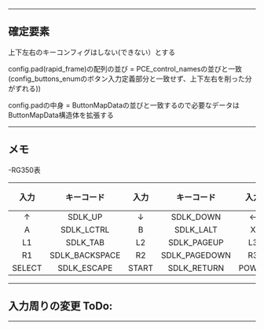 ***
## 確定要素
上下左右のキーコンフィグはしない(できない）とする  

config.pad(rapid_frame)の配列の並び = PCE_control_namesの並びと一致  
(config_buttons_enumのボタン入力定義部分と一致せず、上下左右を削った分がずれる))  

config.padの中身       = ButtonMapDataの並びと一致するので必要なデータは  
ButtonMapData構造体を拡張する

***
## メモ  

-RG350表  

|入力|キーコード|入力|キーコード|入力|キーコード|入力|キーコード|  
|:--:|:--:|:--:|:--:|:--:|:--:|:--:|:--:|  
|↑|SDLK_UP|↓|SDLK_DOWN|←|SDLK_LEFT|→|SDLK_RIGHT|
|A|SDLK_LCTRL|B|SDLK_LALT|X|SDLK_SPACE|Y|SDLK_LSHIFT|
|L1|SDLK_TAB|L2|SDLK_PAGEUP|L3|SDLK_KP_DIVIDE|  
|R1|SDLK_BACKSPACE|R2|SDLK_PAGEDOWN|R3|SDLK_KP_PERIOD|  
|SELECT|SDLK_ESCAPE|START|SDLK_RETURN|POWER|SDLK_HOME|  


***
## 入力周りの変更 ToDo:

***
